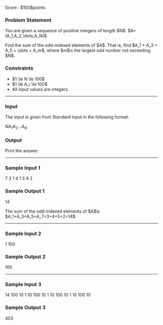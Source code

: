 
<div>

<span>

<span>

<p>
Score : $100$points
</p>

<div>

<section>

### **Problem Statement**

<p>
You are given a sequence of positive integers of length $N$: $A=(A_1,A_2,\dots,A_N)$.
</p>

<p>
Find the sum of the odd-indexed elements of $A$. That is, find $A_1 + A_3 + A_5 + \dots + A_m$, where $m$is the largest odd number not exceeding $N$.
</p>

</section>

</div>

<div>

<section>

### **Constraints**

<ul>

<li>
$1 \le N \le 100$
</li>

<li>
$1 \le A_i \le 100$
</li>

<li>
All input values are integers.  
</li>

</ul>

</section>

</div>

---

<div>

<div>

<section>

### **Input**

<p>
The input is given from Standard Input in the following format:
</p>

<div>

$N$$A_1$$A_2$$\dots$$A_N$
</div>

</section>

</div>

<div>

<section>

### **Output**

<p>
Print the answer.
</p>

</section>

</div>

</div>

---

<div>

<section>

### **Sample Input 1**

<div>

7
3 1 4 1 5 9 2

</div>

</section>

</div>

<div>

<section>

### **Sample Output 1**

<div>

14

</div>

<p>
The sum of the odd-indexed elements of $A$is $A_1+A_3+A_5+A_7=3+4+5+2=14$.
</p>

</section>

</div>

---

<div>

<section>

### **Sample Input 2**

<div>

1
100

</div>

</section>

</div>

<div>

<section>

### **Sample Output 2**

<div>

100

</div>

</section>

</div>

---

<div>

<section>

### **Sample Input 3**

<div>

14
100 10 1 10 100 10 1 10 100 10 1 10 100 10

</div>

</section>

</div>

<div>

<section>

### **Sample Output 3**

<div>

403

</div>

</section>

</div>

</span>

</span>

</div>
